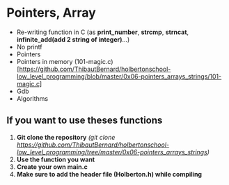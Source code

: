 # Pointers, Array 

* Re-writing function in C (as **print_number**, **strcmp**, **strncat**, **infinite_add(add 2 string of integer)**...)
* No printf 
* Pointers
* Pointers in memory (101-magic.c)[https://github.com/ThibautBernard/holbertonschool-low_level_programming/blob/master/0x06-pointers_arrays_strings/101-magic.c]
* Gdb 
* Algorithms

## If you want to use theses functions 
  1. **Git clone the repository** *(git clone https://github.com/ThibautBernard/holbertonschool-low_level_programming/tree/master/0x06-pointers_arrays_strings)*
  2. **Use the function you want**
  3. **Create your own main.c** 
  4. **Make sure to add the header file (Holberton.h) while compiling** 
  
